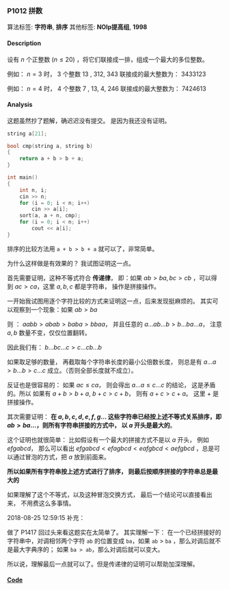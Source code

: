 ### P1012 拼数

算法标签: **字符串**, **排序**
其他标签: **NOIp提高组**, **1998**


#### Description

设有 $n$ 个正整数 ($n \leq 20$) ，将它们联接成一排，组成一个最大的多位整数。

例如： $n=3$ 时， 3 个整数 $13$ , $312$, $343$ 联接成的最大整数为： $3433123$

例如： $n=4$ 时， 4 个整数 $7$ , $13$, $4$, $246$ 联接成的最大整数为： $7424613$

#### Analysis

这题虽然抄了题解，确迟迟没有提交。 是因为我还没有证明。

```cpp
string a[21];

bool cmp(string a, string b)
{
    return a + b > b + a;
}

int main()
{
    int n, i;
    cin >> n;
    for (i = 0; i < n; i++)
        cin >> a[i];
    sort(a, a + n, cmp);
    for (i = 0; i < n; i++)
        cout << a[i];
}
```

排序的比较方法用 `a + b > b + a` 就可以了，非常简单。

为什么这样做是有效果的？ 我试图证明这一点。

首先需要证明，这种不等式符合 **传递律**， 即：如果 $ab > ba, bc > cb$ ，可以得到 $ac > ca$，这里 $a, b, c$ 都是字符串， 操作是拼接操作。

一开始我试图用逐个字符比较的方式来证明这一点，后来发现挺麻烦的。 其实可以观察到一个现象：如果 $ab > ba$

则 ： $aabb > abab > baba > bbaa$， 并且任意的 $a\dots ab\dots b > b \dots b a \dots a$， 注意 $a, b$ 数量不变，仅仅位置翻转。

因此我们有： $b\dots bc\dots c > c \dots c b \dots b$

如果取足够的数量， 再截取每个字符串长度的最小公倍数长度， 则总是有 $a \dots a > b \dots b > c \dots c$ 成立。（否则全部长度就不成立）。

反证也是很容易的： 如果 $ac \leq ca$， 则会得出 $a\dots a \leq c \dots c$ 的结论， 这是矛盾的。所以 如果有 $a + b > b + a$, $b + c > c + b$， 则有 $a + c > c + a$。 这里 $+$ 是拼接操作。

其次需要证明： **在 $a,b,c,d,e,f,g\dots$ 这些字符串已经按上述不等式关系排序，即 $ab > ba ...$，则所有字符串拼接的方式中， 以 $a$ 开头是最大的**。

这个证明也就很简单： 比如假设有一个最大的拼接方式不是以 $a$ 开头， 例如 $efgabcd$， 那么可以看出 $efgabcd < efagbcd < eafgbcd < aefgbcd$ ，总是可以通过冒泡的方式，把 $a$ 放到前面来。

**所以如果所有字符串按上述方式进行了排序， 则最后按顺序拼接的字符串总是最大的**


如果理解了这个不等式，以及这种冒泡交换方式， 最后一个结论可以直接看出来， 不用费这么多事情。

2018-08-25 12:59:15 补充：

做了 P1417 回过头来看这题实在太简单了。 其实理解一下： 在一个已经拼接好的字符串中，对调相邻两个字符 `ab` 的位置变成 `ba`，如果 `ab` > `ba` ，那么对调后就不是最大字典序的； 如果 `ba > ab`，那么对调后就可以变大。

所以说，理解最后一点就可以了。但是传递律的证明可以帮助加深理解。

#### [Code](../cpp/p1012.cpp)
